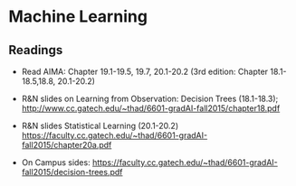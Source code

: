 # Machine Learning

## Readings
- Read AIMA: Chapter 19.1-19.5, 19.7, 20.1-20.2 (3rd edition: Chapter 18.1-18.5,18.8, 20.1-20.2)
- R&N slides on Learning from Observation: Decision Trees (18.1-18.3); http://www.cc.gatech.edu/~thad/6601-gradAI-fall2015/chapter18.pdf  
- R&N slides Statistical Learning (20.1-20.2) https://faculty.cc.gatech.edu/~thad/6601-gradAI-fall2015/chapter20a.pdf

- On Campus sides: https://faculty.cc.gatech.edu/~thad/6601-gradAI-fall2015/decision-trees.pdf

##

##

##

##

##

##

##

##

##

##

##

##

##

##

##